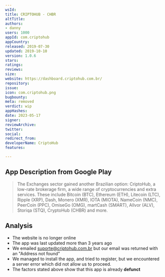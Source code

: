 ```yaml
---
wsId: 
title: CRIPTOHUB - CHBR
altTitle: 
authors:
- danny
users: 1000
appId: com.criptohub
appCountry: 
released: 2019-07-30
updated: 2019-10-10
version: 1.0.6
stars: 
ratings: 
reviews: 
size: 
website: https://dashboard.criptohub.com.br/
repository: 
issue: 
icon: com.criptohub.png
bugbounty: 
meta: removed
verdict: wip
appHashes: 
date: 2023-05-17
signer: 
reviewArchive: 
twitter: 
social: 
redirect_from: 
developerName: CriptoHub
features: 

---
```


## App Description from Google Play 

> The Exchanges sector gained another Brazilian option: CriptoHub, a low-rate brokerage firm, a wide range of cryptocurrencies and extra services. These include Bitcoin (BTC), Ethereum (ETH), Litecoin (LTC), Ripple (XRP), Dash, Monero (XMR), IOTA (MIOTA), NameCoin (NMC), PeerCoin (PPC), OmiseGo (OMG), martCash (SMART), Allvor (ALV), Storiqa (STQ), CryptoHub (CHBR) and more.

## Analysis 

- The website is no longer online 
- The app was last updated more than 3 years ago 
- We emailed suporte@criptohub.com.br but our email was returned with an "Address not found" 
- We managed to install the app, and tried to register, but we encountered a server error which did not allow us to proceed. 
- The factors stated above show that this app is already **defunct**